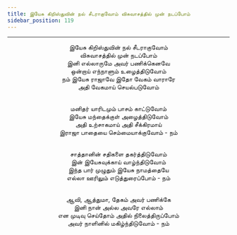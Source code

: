 ```yaml
---
title: இயேசு கிறிஸ்துவின் நல் சீடராகுவோம் விசுவாசத்தில் முன் நடப்போம்
sidebar_position: 119
---
```


---
<center>
இயேசு கிறிஸ்துவின் நல் சீடராகுவோம்<br/>
விசுவாசத்தில் முன் நடப்போம்<br/>
இனி எல்லாருமே அவர் பணிக்கெனவே<br/>
ஒன்றாய் எந்நாளும் உழைத்திடுவோம்<br/>
நம் இயேசு ராஜாவே இதோ வேகம் வாராரே<br/>
அதி வேகமாய் செயல்படுவோம்<br/><br/>

மனிதர் யாரிடமும் பாசம் காட்டுவோம்<br/>
இயேசு மந்தைக்குள் அழைத்திடுவோம்<br/>
அதி உற்சாகமாய் அதி சீக்கிரமாய்<br/>
இராஜா பாதையை செம்மையாக்குவோம்                - நம்<br/><br/>

சாத்தானின் சதிகளை தகர்த்திடுவோம்<br/>
இன் இயேசுவுக்காய் வாழ்ந்திடுவோம்<br/>
இந்த பார் முழுதும் இயேசு நாமத்தையே<br/>
எல்லா ஊரிலும் எடுத்துரைப்போம்                    - நம்<br/><br/>

ஆவி, ஆத்துமா, தேகம் அவர் பணிக்கே<br/>
இனி நான் அல்ல அவரே எல்லாம்<br/>
என முடிவு செய்தோம் அதில் நிலைத்திருப்போம்<br/>
அவர் நாளினில் மகிழ்ந்திடுவோம்                    - நம்
</center>